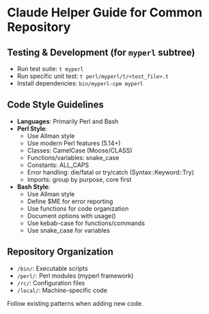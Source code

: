 # Claude Helper Guide for Common Repository

## Testing & Development (for `myperl` subtree)
- Run test suite: `t myperl`
- Run specific unit test: `t perl/myperl/t/<test_file>.t`
- Install dependencies: `bin/myperl-cpm myperl`

## Code Style Guidelines
- **Languages**: Primarily Perl and Bash
- **Perl Style**:
  - Use Allman style
  - Use modern Perl features (5.14+)
  - Classes: CamelCase (Moose/CLASS)
  - Functions/variables: snake_case
  - Constants: ALL_CAPS
  - Error handling: die/fatal or try/catch (Syntax::Keyword::Try)
  - Imports: group by purpose, core first
- **Bash Style**:
  - Use Allman style
  - Define $ME for error reporting
  - Use functions for code organization
  - Document options with usage()
  - Use kebab-case for functions/commands
  - Use snake_case for variables

## Repository Organization
- `/bin/`: Executable scripts
- `/perl/`: Perl modules (myperl framework)
- `/rc/`: Configuration files
- `/local/`: Machine-specific code

Follow existing patterns when adding new code.
